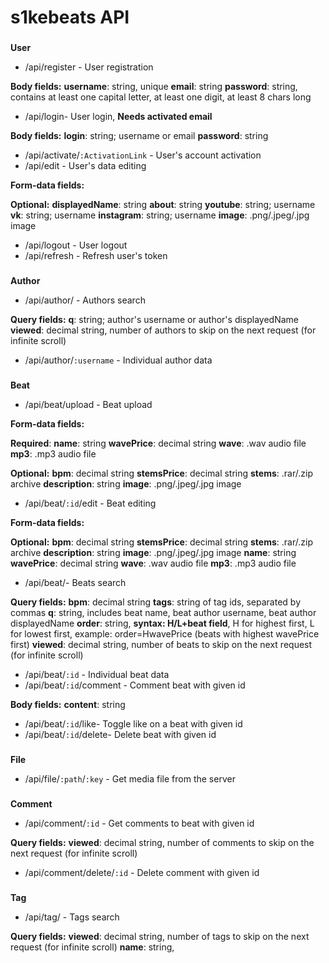 # s1kebeats API
### 
**User**
- /api/register - User registration

**Body fields:**
**username**: string, unique
**email**: string
**password**: string, contains at least one capital letter, at least one digit, at least 8 chars long

- /api/login- User login, **Needs activated email**

**Body fields:**
**login**: string; username or email
**password**: string

- /api/activate/`:ActivationLink` - User's account activation
- /api/edit - User's data editing

**Form-data fields:**

**Optional:**
**displayedName**: string
**about**: string
**youtube**: string; username
**vk**: string; username
**instagram**: string; username
**image**: .png/.jpeg/.jpg image

- /api/logout - User logout
- /api/refresh - Refresh user's token
### 
**Author**
- /api/author/ - Authors search

**Query fields:**
**q**:  string; author's username or author's displayedName
**viewed**: decimal string, number of authors to skip on the next request (for infinite scroll)

- /api/author/`:username` - Individual author data
### 
**Beat**

- /api/beat/upload - Beat upload

**Form-data fields:**

**Required**: 
**name**: string
**wavePrice**: decimal string
**wave**: .wav audio file
**mp3**: .mp3 audio file

**Optional:**
**bpm**: decimal string
**stemsPrice**: decimal string
**stems**: .rar/.zip archive
**description**: string
**image**: .png/.jpeg/.jpg image

- /api/beat/`:id`/edit - Beat editing

**Form-data fields:**

**Optional:**
**bpm**: decimal string
**stemsPrice**: decimal string
**stems**: .rar/.zip archive
**description**: string
**image**: .png/.jpeg/.jpg image
**name**: string
**wavePrice**: decimal string
**wave**: .wav audio file
**mp3**: .mp3 audio file

- /api/beat/- Beats search

**Query fields:**
**bpm**: decimal string
**tags**: string of  tag ids, separated by commas
**q**: string, includes beat name, beat author username, beat author displayedName
**order**: string, **syntax: H/L+beat field**, H for highest first, L for lowest first, example: order=HwavePrice (beats with highest wavePrice first)
**viewed**: decimal string, number of beats to skip on the next request (for infinite scroll)

- /api/beat/`:id` - Individual beat data
- /api/beat/`:id`/comment - Comment beat with given id

**Body fields:**
**content**: string

- /api/beat/`:id`/like- Toggle like on a beat with given id
- /api/beat/`:id`/delete- Delete beat with given id
### 
**File**
- /api/file/`:path`/`:key` -  Get media file from the server
### 
**Comment**
- /api/comment/`:id` -  Get comments to beat with given id

**Query fields:**
**viewed**: decimal string, number of comments to skip on the next request (for infinite scroll)

- /api/comment/delete/`:id` -  Delete comment with given id
### 
**Tag**
- /api/tag/ -  Tags search

**Query fields:**
**viewed**: decimal string, number of tags to skip on the next request (for infinite scroll)
**name**: string, 
